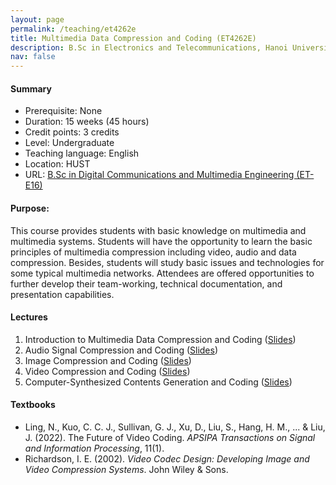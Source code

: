 ```yaml
---
layout: page
permalink: /teaching/et4262e
title: Multimedia Data Compression and Coding (ET4262E)
description: B.Sc in Electronics and Telecommunications, Hanoi University of Science and Technology
nav: false
---
```



#### Summary
* Prerequisite: None
* Duration: 15 weeks (45 hours)
* Credit points: 3 credits 
* Level: Undergraduate
* Teaching language: English
* Location: HUST
* URL: [B.Sc in Digital Communications and Multimedia Engineering (ET-E16)](https://ts.hust.edu.vn/training-cate/nganh-dao-tao-dai-hoc/truyen-thong-so-va-ky-thuat-da-phuong-tien-chuong-trinh-tien-tien)

#### Purpose: 
This course provides students with basic knowledge on multimedia and multimedia systems. Students
will have the opportunity to learn the basic principles of multimedia compression including video, audio and data
compression. Besides, students will study basic issues and technologies for some typical multimedia networks.
Attendees are offered opportunities to further develop their team-working, technical documentation, and
presentation capabilities.

#### Lectures
1. Introduction to Multimedia Data Compression and Coding
   ([Slides](https://husteduvn-my.sharepoint.com/:b:/g/personal/trung_luuquang_hust_edu_vn/ES8gE0OhHAdAqAaEyI7Zjc4BIySRrw7251AgrSVF21yc7Q?e=92f9T6))
1. Audio Signal Compression and Coding
   ([Slides](https://husteduvn-my.sharepoint.com/:b:/g/personal/trung_luuquang_hust_edu_vn/EdanZjR4LiZEvEjJJqecIHoBK69x4YbewFM01D5IHis50w?e=WxXLPN))
1. Image Compression and Coding
   ([Slides](https://husteduvn-my.sharepoint.com/:b:/g/personal/trung_luuquang_hust_edu_vn/EWdkD7db8VdOmVx9HIblJTYBdXPsAsUowudwmfsgjPCR6g?e=MQQ6Hd))
1. Video Compression and Coding
   ([Slides](https://husteduvn-my.sharepoint.com/:b:/g/personal/trung_luuquang_hust_edu_vn/EeXPtJG3GIBOp7ukQIZ_BqYBXx3acDtIXYaqtg4HWtal0Q?e=631KRd))
1. Computer-Synthesized Contents Generation and Coding
   ([Slides](https://husteduvn-my.sharepoint.com/:b:/g/personal/trung_luuquang_hust_edu_vn/EdWtvZcNub1MnOHP0dwy2A0B4Ed4spaZIRG7gwKOk9b7Tg?e=bocNsV))


#### Textbooks
* Ling, N., Kuo, C. C. J., Sullivan, G. J., Xu, D., Liu, S., Hang, H. M., ... & Liu, J. (2022). The Future of Video Coding. *APSIPA Transactions on Signal and Information Processing*, 11(1).
* Richardson, I. E. (2002). *Video Codec Design: Developing Image and Video Compression Systems*. John Wiley & Sons.





